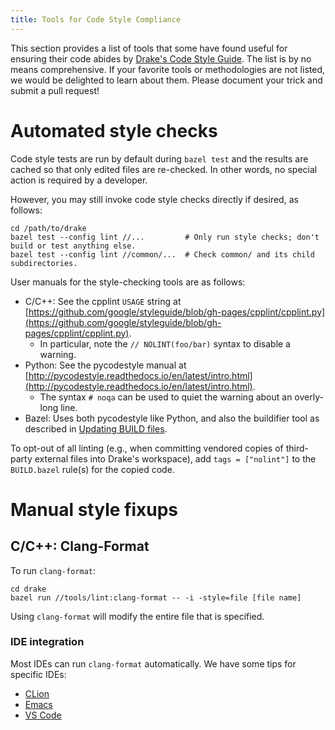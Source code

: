 ```yaml
---
title: Tools for Code Style Compliance
---
```


This section provides a list of tools that some have found useful for ensuring
their code abides by [Drake's Code Style Guide](/code_style_guide.html).
The list is by no means comprehensive.
If your favorite tools or methodologies are not listed, we would be delighted
to learn about them. Please document your trick and submit a pull request!


# Automated style checks

Code style tests are run by default during ``bazel test`` and the results are
cached so that only edited files are re-checked.  In other words, no special
action is required by a developer.

However, you may still invoke code style checks directly if desired, as
follows:

```
cd /path/to/drake
bazel test --config lint //...         # Only run style checks; don't build or test anything else.
bazel test --config lint //common/...  # Check common/ and its child subdirectories.
```

User manuals for the style-checking tools are as follows:

* C/C++: See the cpplint ``USAGE`` string at
  [https://github.com/google/styleguide/blob/gh-pages/cpplint/cpplint.py](https://github.com/google/styleguide/blob/gh-pages/cpplint/cpplint.py).
  * In particular, note the ``// NOLINT(foo/bar)`` syntax to disable a warning.
* Python: See the pycodestyle manual at
  [http://pycodestyle.readthedocs.io/en/latest/intro.html](http://pycodestyle.readthedocs.io/en/latest/intro.html).
  * The syntax ``# noqa`` can be used to quiet the warning about an overly-long
    line.
* Bazel: Uses both pycodestyle like Python, and also the buildifier tool as
  described in [Updating BUILD files](/bazel.html#updating-build-files).

To opt-out of all linting (e.g., when committing vendored copies of third-party
external files into Drake's workspace), add `tags = ["nolint"]` to the
`BUILD.bazel` rule(s) for the copied code.

# Manual style fixups

## C/C++: Clang-Format

To run ``clang-format``:

```
cd drake
bazel run //tools/lint:clang-format -- -i -style=file [file name]
```

Using ``clang-format`` will modify the entire file that is specified.

### IDE integration

Most IDEs can run ``clang-format`` automatically.
We have some tips for specific IDEs:

* [CLion](/clion.html#formatting-files)
* [Emacs](/emacs.html#c-code-formatting)
* [VS Code](/vscode.html#c-code-formatting)
